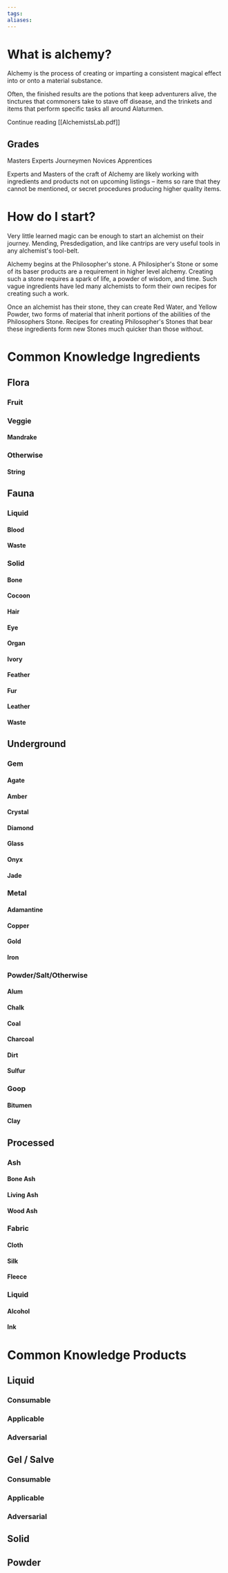 ```yaml
---
tags:
aliases:
---
```


# What is alchemy?
Alchemy is the process of creating or imparting a consistent magical effect into or onto a material substance.

Often, the finished results are the potions that keep adventurers alive, the tinctures that commoners take to stave off disease, and the trinkets and items that perform specific tasks all around Alaturmen.

Continue reading [[AlchemistsLab.pdf]]

## Grades
Masters
Experts
Journeymen
Novices
Apprentices

Experts and Masters of the craft of Alchemy are likely working with ingredients and products not on upcoming listings – items so rare that they cannot be mentioned, or secret procedures producing higher quality items.

# How do I start?

Very little learned magic can be enough to start an alchemist on their journey. Mending, Presdedigation, and like cantrips are very useful tools in any alchemist's tool-belt.

Alchemy begins at the Philosopher's stone. A Philosipher's Stone or some of its baser products are a requirement in higher level alchemy. Creating such a stone requires a spark of life, a powder of wisdom, and time. Such vague ingredients have led many alchemists to form their own recipes for creating such a work.

Once an alchemist has their stone, they can create Red Water, and Yellow Powder, two forms of material that inherit portions of the abilities of the Philosophers Stone. Recipes for creating Philosopher's Stones that bear these ingredients form new Stones much quicker than those without.

# Common Knowledge Ingredients
## Flora
### Fruit
### Veggie
#### Mandrake
### Otherwise
#### String
## Fauna
### Liquid
#### Blood
#### Waste
### Solid
#### Bone
#### Cocoon
#### Hair
#### Eye
#### Organ
#### Ivory
#### Feather
#### Fur
#### Leather
#### Waste
## Underground
### Gem
#### Agate
#### Amber
#### Crystal
#### Diamond
#### Glass
#### Onyx
#### Jade
### Metal
#### Adamantine
#### Copper
#### Gold
#### Iron
### Powder/Salt/Otherwise
#### Alum
#### Chalk
#### Coal
#### Charcoal
#### Dirt
#### Sulfur
### Goop
#### Bitumen
#### Clay
## Processed
### Ash
#### Bone Ash
#### Living Ash
#### Wood Ash
### Fabric
#### Cloth
#### Silk
#### Fleece
### Liquid
#### Alcohol
#### Ink

# Common Knowledge Products
## Liquid
### Consumable
### Applicable
### Adversarial
## Gel / Salve
### Consumable
### Applicable
### Adversarial
## Solid
## Powder